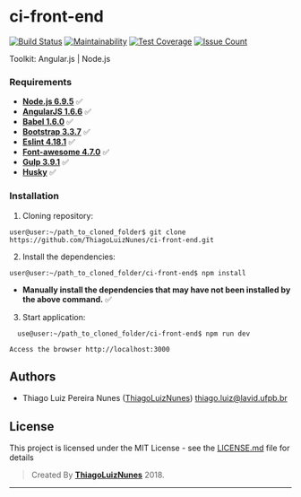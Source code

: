 # ci-front-end

[![Build Status](https://travis-ci.org/ThiagoLuizNunes/ci-front-end.svg?branch=master)](https://travis-ci.org/ThiagoLuizNunes/ci-front-end)
[![Maintainability](https://api.codeclimate.com/v1/badges/2dc78e4d5d120bf27420/maintainability)](https://codeclimate.com/github/ThiagoLuizNunes/ci-front-end/maintainability)
[![Test Coverage](https://api.codeclimate.com/v1/badges/2dc78e4d5d120bf27420/test_coverage)](https://codeclimate.com/github/ThiagoLuizNunes/ci-front-end/test_coverage)
[![Issue Count](https://codeclimate.com/github/ThiagoLuizNunes/ci-lost-and-found/badges/issue_count.svg)](https://codeclimate.com/github/ThiagoLuizNunes/ci-front-end)

Toolkit: Angular.js | Node.js

### Requirements ###

* **[Node.js 6.9.5](http://nodejs.org/en/)** :white_check_mark:
* **[AngularJS 1.6.6](https://angularjs.org/)** :white_check_mark:
* **[Babel 1.6.0](https://babeljs.io/)** :white_check_mark:
* **[Bootstrap 3.3.7](http://getbootstrap.com/docs/3.3/)** :white_check_mark:
* **[Eslint 4.18.1](https://eslint.org/)** :white_check_mark:
* **[Font-awesome 4.7.0](https://fontawesome.com/v4.7.0/)** :white_check_mark:
* **[Gulp 3.9.1](https://gulpjs.com/)** :white_check_mark:
* **[Husky](https://github.com/typicode/husky)** :white_check_mark:

### Installation ###

1. Cloning repository:
  ```
  user@user:~/path_to_cloned_folder$ git clone https://github.com/ThiagoLuizNunes/ci-front-end.git
  ```
2. Install the dependencies:
  ```
  user@user:~/path_to_cloned_folder/ci-front-end$ npm install
  ```
  - **Manually install the dependencies that may have not been installed by the above command.** :white_check_mark:
3. Start application:
```
  use@user:~/path_to_cloned_folder/ci-front-end$ npm run dev
  ```
  ```
  Access the browser http://localhost:3000
  ```
## Authors

* Thiago Luiz Pereira Nunes ([ThiagoLuizNunes](https://github.com/ThiagoLuizNunes)) thiago.luiz@lavid.ufpb.br

## License

This project is licensed under the MIT License - see the [LICENSE.md](LICENSE.md) file for details

>Created By **[ThiagoLuizNunes](https://www.linkedin.com/in/thiago-luiz-507483112/)** 2018.

---
